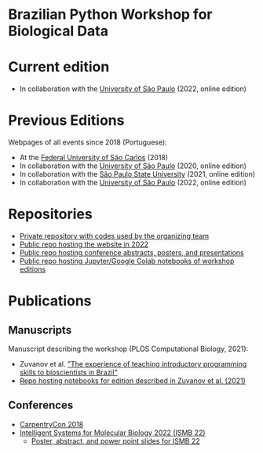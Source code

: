 # Brazilian Python Workshop for Biological Data

# Current edition

 * In collaboration with the [University of São Paulo](https://wpdb2022.netlify.app/) (2022, online edition)

# Previous Editions

Webpages of all events since 2018 (Portuguese):
 * At the [Federal University of São Carlos](https://btwbd.gitlab.io/sitepythonbiodata2018/) (2018)
 * In collaboration with the [University of São Paulo](https://btwbd.gitlab.io/sitepythonbiodata2020/) (2020, online edition)
 * In collaboration with the [São Paulo State University](https://btwbd.gitlab.io/sitepythonbiodata2021/) (2021, online edition)
 * In collaboration with the [University of São Paulo](https://wpdb2022.netlify.app/) (2022, online edition)

# Repositories

 * [Private repository with codes used by the organizing team]()
 * [Public repo hosting the website in 2022](https://github.com/SantosRAC/wpdb2022)
 * [Public repo hosting conference abstracts, posters, and presentations](https://github.com/brazilpythonws/wpdb_research/)
 * [Public repo hosting Jupyter/Google Colab notebooks of workshop editions]()

# Publications

## Manuscripts

Manuscript describing the workshop (PLOS Computational Biology, 2021):
 * Zuvanov et al. ["The experience of teaching introductory programming skills to bioscientists in Brazil"](https://doi.org/10.1371/journal.pcbi.1009534)
 * [Repo hosting notebooks for edition described in Zuvanov et al. (2021)](https://github.com/SantosRAC/BrazilianWorkshopPythonForBioData_Zuvanov_etal_2021)

## Conferences

* [CarpentryCon 2018](https://2018.carpentrycon.org/)
* [Intelligent Systems for Molecular Biology 2022 (ISMB 22)](https://www.iscb.org/ismb2022)
  * [Poster, abstract, and power point slides for ISMB 22](https://github.com/brazilpythonws/wpdb_research/tree/main/conferences/ismb2022)
